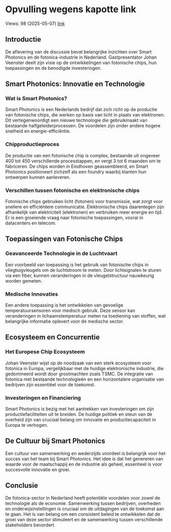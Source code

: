 # Opvulling wegens kapotte link
Views: 98 (2025-05-07) [link](https://www.youtube.com/watch?v=d8wIAQTBiQM)

## Introductie
De aflevering van de discussie bevat belangrijke inzichten over Smart Photonics en de fotonica-industrie in Nederland. Gastpresentator Johan Veenster deelt zijn visie op de ontwikkelingen van fotonische chips, hun toepassingen en de benodigde investeringen.

## Smart Photonics: Innovatie en Technologie
### Wat is Smart Photonics?
Smart Photonics is een Nederlands bedrijf dat zich richt op de productie van fotonische chips, die werken op basis van licht in plaats van elektronen. Dit vertegenwoordigt een nieuwe technologie die gebruikmaakt van bestaande halfgeleiderprocessen. De voordelen zijn onder andere hogere snelheid en energie-efficiëntie.

### Chipproductieproces
De productie van een fotonische chip is complex, bestaande uit ongeveer 400 tot 450 verschillende processtappen, en vergt 3 tot 6 maanden om te fabriceren. De chips worden in Eindhoven geassembleerd, en Smart Photonics positioneert zichzelf als een foundry waarbij klanten hun ontwerpen kunnen aanleveren.

### Verschillen tussen fotonische en elektronische chips
Fotonische chips gebruiken licht (fotonen) voor transmissie, wat zorgt voor snellere en efficiëntere communicatie. Elektronische chips daarentegen zijn afhankelijk van elektriciteit (elektronen) en verbruiken meer energie en tijd. Er is een groeiende vraag naar fotonische toepassingen, vooral in datacenters en telecom.

## Toepassingen van Fotonische Chips
### Geavanceerde Technologie in de Luchtvaart
Een voorbeeld van toepassing is het gebruik van fotonische chips in vliegtuigvleugels om de luchtstroom te meten. Door lichtsignalen te sturen via een fiber, kunnen veranderingen in de vleugelstructuur nauwkeurig worden gemeten.

### Medische Innovaties
Een andere toepassing is het ontwikkelen van gevoelige temperatuursensoren voor medisch gebruik. Deze sensor kan veranderingen in lichaamstemperatuur meten na toediening van stoffen, wat belangrijke informatie oplevert voor de medische sector.

## Ecosysteem en Concurrentie
### Het Europese Chip Ecosysteem
Johan Veenster wijst op de noodzaak van een sterk ecosysteem voor fotonica in Europa, vergelijkbaar met de huidige elektronische industrie, die gedomineerd wordt door grootmachten zoals TSMC. De integratie van fotonica met bestaande technologieën en een horizontalere organisatie van bedrijven zijn essentiëel voor de toekomst.

### Investeringen en Financiering
Smart Photonics is bezig met het aantrekken van investeringen om zijn productiefaciliteiten uit te breiden. De huidige politiek en steun van de overheid zijn van cruciaal belang om innovatie en productiecapaciteit in Europa te verhogen.

## De Cultuur bij Smart Photonics
Een cultuur van samenwerking en wederzijds voordeel is belangrijk voor het succes van het team bij Smart Photonics. Het idee is dat het genereren van waarde voor de maatschappij en de industrie als geheel, essentieel is voor succesvolle innovatie en groei.

## Conclusie
De fotonica-sector in Nederland heeft potentiële voordelen voor zowel de technologie als de economie. Samenwerking tussen bedrijven, overheden en onderwijsinstellingen is cruciaal om de uitdagingen van de toekomst aan te gaan. Het is van belang om een consistent beleid te ontwikkelen dat de groei van deze sector stimuleert en de samenwerking tussen verschillende stakeholders bevordert.

